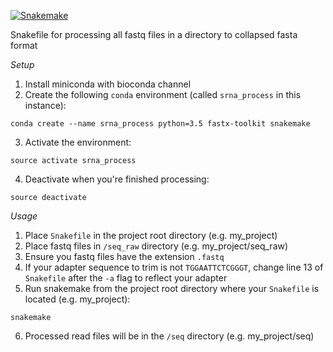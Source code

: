 [![Snakemake](https://img.shields.io/badge/snakemake-≥3.5.2-brightgreen.svg?style=flat-square)](http://snakemake.bitbucket.org)

Snakefile for processing all fastq files in a directory to collapsed fasta format

*Setup*

1. Install miniconda with bioconda channel
2. Create the following `conda` environment (called `srna_process` in this instance):

`conda create --name srna_process python=3.5 fastx-toolkit snakemake`

3. Activate the environment:

`source activate srna_process`

4. Deactivate when you're finished processing:

`source deactivate`

*Usage*

1. Place `Snakefile` in the project root directory (e.g. my_project)
2. Place fastq files in `/seq_raw` directory (e.g. my_project/seq_raw)
3. Ensure you fastq files have the extension `.fastq`
4. If your adapter sequence to trim is not `TGGAATTCTCGGGT`, change line 13 of `Snakefile` after the `-a` flag to reflect your adapter
5. Run snakemake from the project root directory where your `Snakefile` is located (e.g. my_project):

`snakemake`

6. Processed read files will be in the `/seq` directory (e.g. my_project/seq)
